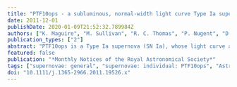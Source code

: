 ```yaml
---
title: "PTF10ops - a subluminous, normal-width light curve Type Ia supernova in the middle of nowhere"
date: 2011-12-01
publishDate: 2020-01-09T21:52:32.789984Z
authors: ["K. Maguire", "M. Sullivan", "R. C. Thomas", "P. Nugent", "D. A. Howell", "A. Gal-Yam", "I. Arcavi", "S. Ben-Ami", "S. Blake", "J. Botyanszki", "C. Buton", "J. Cooke", "R. S. Ellis", "I. M. Hook", "M. M. Kasliwal", "Y. -C. Pan", "R. Pereira", "P. Podsiadlowski", "A. Sternberg", "N. Suzuki", "D. Xu", "O. Yaron", "J. S. Bloom", "S. B. Cenko", "S. R. Kulkarni", "N. Law", "E. O. Ofek", "D. Poznanski", "R. M. Quimby"]
publication_types: ["2"]
abstract: "PTF10ops is a Type Ia supernova (SN Ia), whose light curve and spectral properties place it outside the current SN Ia subtype classifications. Its spectra display the characteristic lines of subluminous SNe Ia, but it has a normal-width light curve with a long rise time, typical of normal-luminosity SNe Ia. The early- time optical spectra of PTF10ops were modelled using a spectral fitting code and found to have all the lines typically seen in subluminous SNe Ia, without the need to invoke more uncommon elements. The host galaxy environment of PTF10ops is also unusual with no galaxy detected at the position of the SN down to an absolute limiting magnitude of r≥-12.0 mag, but a very massive galaxy is present at a separation of ̃148 kpc and at the same redshift as suggested by the SN spectral features. The progenitor of PTF10ops is most likely a very old star, possibly in a low-metallicity environment, which affects its explosion mechanism and observational characteristics. PTF10ops does not easily fit into any of the current models of either subluminous or normal SN Ia progenitor channels."
featured: false
publication: "*Monthly Notices of the Royal Astronomical Society*"
tags: ["supernovae: general", "supernovae: individual: PTF10ops", "Astrophysics - Solar and Stellar Astrophysics", "Astrophysics - Cosmology and Nongalactic Astrophysics"]
doi: "10.1111/j.1365-2966.2011.19526.x"
---
```


